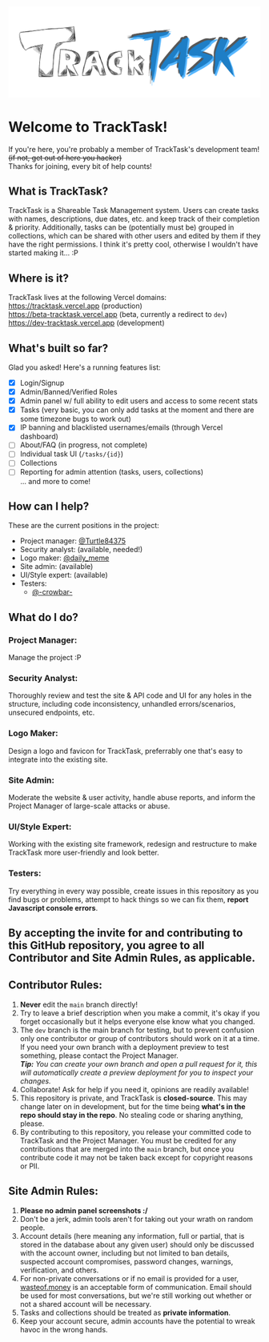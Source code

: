 <img src="/public/tracktask.png" width="1000"></img>
# Welcome to TrackTask!
If you're here, you're probably a member of TrackTask's development team! ~~(if not, get out of here you hacker)~~
<br>Thanks for joining, every bit of help counts!

## What is TrackTask?
TrackTask is a Shareable Task Management system. Users can create tasks with names, descriptions, due dates, etc. and keep track of their completion & priority.
Additionally, tasks can be (potentially must be) grouped in collections, which can be shared with other users and edited by them if they have the right permissions.
I think it's pretty cool, otherwise I wouldn't have started making it... :P

## Where is it?
TrackTask lives at the following Vercel domains:
<br>https://tracktask.vercel.app (production)
<br>https://beta-tracktask.vercel.app (beta, currently a redirect to `dev`)
<br>https://dev-tracktask.vercel.app (development)

## What's built so far?
Glad you asked! Here's a running features list:
- [x] Login/Signup
- [x] Admin/Banned/Verified Roles
- [x] Admin panel w/ full ability to edit users and access to some recent stats
- [x] Tasks (very basic, you can only add tasks at the moment and there are some timezone bugs to work out)
- [x] IP banning and blacklisted usernames/emails (through Vercel dashboard)
- [ ] About/FAQ (in progress, not complete)
- [ ] Individual task UI (`/tasks/{id}`)
- [ ] Collections
- [ ] Reporting for admin attention (tasks, users, collections)
<br>... and more to come!

## How can I help?
These are the current positions in the project:
- Project manager: [@Turtle84375](https://github.com/TurtleCode84)
- Security analyst: (available, needed!)
- Logo maker: [@daily_meme](https://wasteof.money/users/daily_meme)
- Site admin: (available)
- UI/Style expert: (available)
- Testers:
  - [@-crowbar-](https://wasteof.money/users/-crowbar-)
  
## What do I do?
### Project Manager:
Manage the project :P

### Security Analyst:
Thoroughly review and test the site & API code and UI for any holes in the structure, including code inconsistency, unhandled errors/scenarios, unsecured endpoints, etc.

### Logo Maker:
Design a logo and favicon for TrackTask, preferrably one that's easy to integrate into the existing site.

### Site Admin:
Moderate the website & user activity, handle abuse reports, and inform the Project Manager of large-scale attacks or abuse.

### UI/Style Expert:
Working with the existing site framework, redesign and restructure to make TrackTask more user-friendly and look better.

### Testers:
Try everything in every way possible, create issues in this repository as you find bugs or problems, attempt to hack things so we can fix them, **report Javascript console errors**.

## By accepting the invite for and contributing to this GitHub repository, you agree to all Contributor and Site Admin Rules, as applicable.

## Contributor Rules:
1. **Never** edit the `main` branch directly!
2. Try to leave a brief description when you make a commit, it's okay if you forget occasionally but it helps everyone else know what you changed.
3. The `dev` branch is the main branch for testing, but to prevent confusion only one contributor or group of contributors should work on it at a time. If you need your own branch with a deployment preview to test something, please contact the Project Manager.
<br>***Tip:** You can create your own branch and open a pull request for it, this will automatically create a preview deployment for you to inspect your changes.*
4. Collaborate! Ask for help if you need it, opinions are readily available!
5. This repository is private, and TrackTask is **closed-source**. This may change later on in development, but for the time being **what's in the repo should stay in the repo**. No stealing code or sharing anything, please.
6. By contributing to this repository, you release your committed code to TrackTask and the Project Manager. You must be credited for any contributions that are merged into the `main` branch, but once you contribute code it may not be taken back except for copyright reasons or PII.

## Site Admin Rules:
1. **Please no admin panel screenshots :/**
2. Don't be a jerk, admin tools aren't for taking out your wrath on random people.
3. Account details (here meaning any information, full or partial, that is stored in the database about any given user) should only be discussed with the account owner, including but not limited to ban details, suspected account compromises, password changes, warnings, verification, and others.
4. For non-private conversations or if no email is provided for a user, [wasteof.money](https://wasteof.money) is an acceptable form of communication. Email should be used for most conversations, but we're still working out whether or not a shared account will be necessary.
5. Tasks and collections should be treated as **private information**.
6. Keep your account secure, admin accounts have the potential to wreak havoc in the wrong hands.
